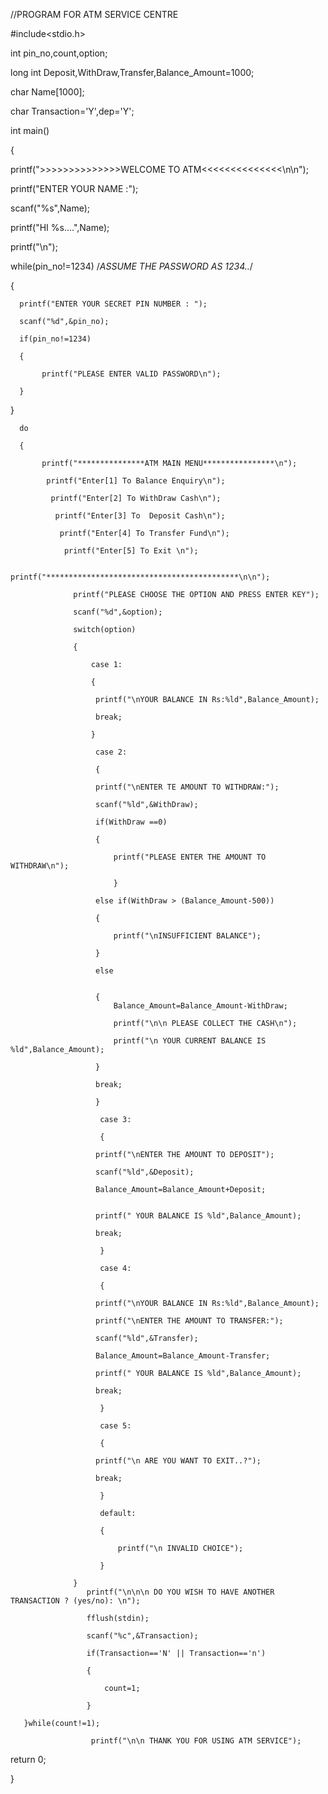 //PROGRAM FOR ATM SERVICE CENTRE

#include<stdio.h>

int pin_no,count,option;

long int Deposit,WithDraw,Transfer,Balance_Amount=1000;

char Name[1000];

char Transaction='Y',dep='Y';

int main()

{

printf(">>>>>>>>>>>>>>WELCOME TO ATM<<<<<<<<<<<<<<\n\n");

printf("ENTER YOUR NAME :");

scanf("%s",Name);

 printf("HI %s....",Name);
 
 printf("\n");
 
 while(pin_no!=1234)    /*ASSUME THE PASSWORD AS 1234..*/
 
 {
     
      printf("ENTER YOUR SECRET PIN NUMBER : ");
      
      scanf("%d",&pin_no);
      
      if(pin_no!=1234)
      
      {
          
           printf("PLEASE ENTER VALID PASSWORD\n");
           
      }
      
 }
 
      do
      
      {
          
           printf("***************ATM MAIN MENU****************\n");
           
            printf("Enter[1] To Balance Enquiry\n");
            
             printf("Enter[2] To WithDraw Cash\n");
             
              printf("Enter[3] To  Deposit Cash\n");
              
               printf("Enter[4] To Transfer Fund\n");
               
                printf("Enter[5] To Exit \n");
                
                 printf("*******************************************\n\n");
                 
                  printf("PLEASE CHOOSE THE OPTION AND PRESS ENTER KEY");
                  
                  scanf("%d",&option);
                  
                  switch(option)
                  
                  {
                      
                      case 1:
                      
                      {
                          
                       printf("\nYOUR BALANCE IN Rs:%ld",Balance_Amount);
                       
                       break;
                       
                      }
                      
                       case 2:
                       
                       {
                           
                       printf("\nENTER TE AMOUNT TO WITHDRAW:");
                       
                       scanf("%ld",&WithDraw);
                       
                       if(WithDraw ==0)
                       
                       {
                           
                           printf("PLEASE ENTER THE AMOUNT TO WITHDRAW\n");
                           
                           }
                           
                       else if(WithDraw > (Balance_Amount-500))
                       
                       {
                           
                           printf("\nINSUFFICIENT BALANCE");
                           
                       }
                       
                       else
                       
                       
                       {
                           Balance_Amount=Balance_Amount-WithDraw;
                           
                           printf("\n\n PLEASE COLLECT THE CASH\n");
                           
                           printf("\n YOUR CURRENT BALANCE IS %ld",Balance_Amount);
                           
                       }
                       
                       break;
                       
                       }
                       
                        case 3:
                        
                        {
                            
                       printf("\nENTER THE AMOUNT TO DEPOSIT");
                       
                       scanf("%ld",&Deposit);
                       
                       Balance_Amount=Balance_Amount+Deposit;
                       
                     
                       printf(" YOUR BALANCE IS %ld",Balance_Amount);
                       
                       break;
                       
                        }
                        
                        case 4:
                        
                        {
                            
                       printf("\nYOUR BALANCE IN Rs:%ld",Balance_Amount);
                       
                       printf("\nENTER THE AMOUNT TO TRANSFER:");
                       
                       scanf("%ld",&Transfer);
                       
                       Balance_Amount=Balance_Amount-Transfer;
                       
                       printf(" YOUR BALANCE IS %ld",Balance_Amount);
                       
                       break;
                       
                        }
                        
                        case 5:
                        
                        {
                            
                       printf("\n ARE YOU WANT TO EXIT..?");
                       
                       break;
                       
                        }
                        
                        default:
                        
                        {
                            
                            printf("\n INVALID CHOICE");
                            
                        }
                        
                  }
                     printf("\n\n\n DO YOU WISH TO HAVE ANOTHER TRANSACTION ? (yes/no): \n");
                     
                     fflush(stdin);
                     
                     scanf("%c",&Transaction);
                     
                     if(Transaction=='N' || Transaction=='n')
                     
                     {
                         
                         count=1;
                         
                     }
                     
       }while(count!=1);
       
                      printf("\n\n THANK YOU FOR USING ATM SERVICE");
return 0;

}
